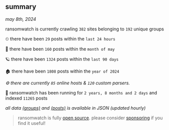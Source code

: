 
## summary
_may 8th, 2024_

ransomwatch is currently crawling `382` sites belonging to `192` unique groups

⏲ there have been `29` posts within the `last 24 hours`

🦈 there have been `160` posts within the `month of may`

🪐 there have been `1324` posts within the `last 90 days`

🏚 there have been `1808` posts within the `year of 2024`

_⚙️ there are currently `85` online hosts & `120` custom parsers._

🦕 ransomwatch has been running for `2 years, 8 months and 2 days` and indexed `11265` posts

_all data  [(groups)](http://ransomwhat.telemetry.ltd/groups) and [(posts)](http://ransomwhat.telemetry.ltd/posts) is available in JSON (updated hourly)_

> ransomwatch is fully [open source](https://github.com/joshhighet/ransomwatch#ransomwatch--). please consider [sponsoring](https://github.com/sponsors/joshhighet) if you find it useful!
